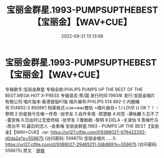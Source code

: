 ﻿---
title: 宝丽金群星.1993-PUMPSUPTHEBEST【宝丽金】【WAV+CUE】
date: 2022-09-21 13:13:06
categories: WAV车载音乐、镜像
tags: 华语中文
---
# 宝丽金群星.1993-PUMPSUPTHEBEST【宝丽金】【WAV+CUE】

专辑歌手:宝丽金群星
专辑全称:PHILIPS PUMPS UP THE BEST OF THE BEST.MEGA HOT X-PRESS
专辑语言:粤/国
发行时间:1993年
发行:宝丽金唱片有限公司
唱片版本:香港首版K1版
唱片编号:PHILIPS 514 892-2
内圈编号:514892-2 8926K1
档案格式:cue+wav整轨
<唱片曲目>
1.I LOVE U OK？！ -黎明
2.你是我今生唯一传奇 -张学友
3.自作多情 -周慧敏
4.何苦 -谭咏麟
5.忘不了 -童安格
6.日出时让恋爱终结 -张学友
7.傻痴痴 -黎明
8.DELA -关淑怡
9.青梅竹马 -周治平
10.最后的恋人 -金素梅
宝丽金群星.1993 - PUMPS UP THE BEST【宝丽金】【WAV+CUE】.rar: https://url27.ctfile.com/f/9388027-676422292-d0da2e?p=559675
(访问密码: 559675)
宝丽金唱片......5: https://url27.ctfile.com/d/9388027-29465211-2db889?p=559675
(访问密码: 559675)
原文：[链接](https://blog.sina.com.cn/s/blog_1647c7e7601030zj1.html)